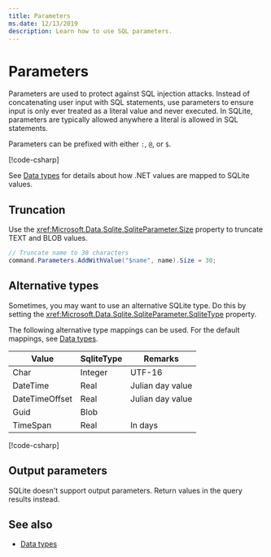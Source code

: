 ```yaml
---
title: Parameters
ms.date: 12/13/2019
description: Learn how to use SQL parameters.
---
```

# Parameters

Parameters are used to protect against SQL injection attacks. Instead of concatenating user input with SQL statements, use parameters to ensure input is only ever treated as a literal value and never executed. In SQLite, parameters are typically allowed anywhere a literal is allowed in SQL statements.

Parameters can be prefixed with either `:`, `@`, or `$`.

[!code-csharp[](../../../../samples/snippets/standard/data/sqlite/HelloWorldSample/Program.cs?name=snippet_Parameter)]

See [Data types](types.md) for details about how .NET values are mapped to SQLite values.

## Truncation

Use the <xref:Microsoft.Data.Sqlite.SqliteParameter.Size> property to truncate TEXT and BLOB values.

```csharp
// Truncate name to 30 characters
command.Parameters.AddWithValue("$name", name).Size = 30;
```

## Alternative types

Sometimes, you may want to use an alternative SQLite type. Do this by setting the <xref:Microsoft.Data.Sqlite.SqliteParameter.SqliteType> property.

The following alternative type mappings can be used. For the default mappings, see [Data types](types.md).

| Value          | SqliteType | Remarks          |
| -------------- | ---------- | ---------------- |
| Char           | Integer    | UTF-16           |
| DateTime       | Real       | Julian day value |
| DateTimeOffset | Real       | Julian day value |
| Guid           | Blob       |                  |
| TimeSpan       | Real       | In days          |

[!code-csharp[](../../../../samples/snippets/standard/data/sqlite/DateAndTimeSample/Program.cs?name=snippet_SqliteType)]

## Output parameters

SQLite doesn't support output parameters. Return values in the query results instead.

## See also

* [Data types](types.md)
